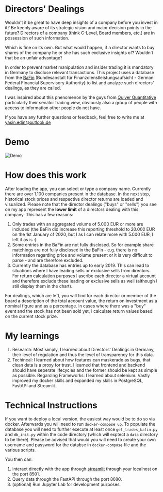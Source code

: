 # Directors' Dealings

Wouldn't it be great to have deep insights of a company before you invest in it? Be keenly aware of its strategic vision and major decision points in the future? Directors of a company (think C-Level, Board members, etc.) are in possession of such information.

Which is fine on its own. But what would happen, if a director wants to buy shares of the company he or she has such exclusive insights of? Wouldn't that be an unfair advantage? 

In order to prevent market manipulation and insider trading it is mandatory in Germany to disclose relevant transactions. This project uses a database from the [BaFin](https://www.bafin.de/DE/PublikationenDaten/Datenbanken/DirectorsDealings/directorsdealings_node.html) (Bundesanstalt für Finanzdienstleistungsaufsicht - German Federal Financial Supervisory Authority) to list and analyze such directors' dealings, as they are called. 

I was inspired about this phenomenon by the guys from [Quiver Quantitative](https://www.quiverquant.com/sources/senatetrading) particularly their senator trading view, obviously also a group of people with access to information other people do not have.

If you have any further questions or feedback, feel free to write me at yasin.edin@outlook.de

# Demo
![Demo](demo.gif)

# How does this work

After loading the app, you can select or type a company name. Currently there are over 1.100 companies present in the database. In the next step, historical stock prices and respective director returns are loaded and visualized. Please note that the director dealings ("buys" or "sells") you see on my app represent the **lower limit** of a directors dealing with this company. This has a few reasons:

  1. Only trades with an aggregated volume of 5.000 EUR or more are included (the BaFin did increase this reporting threshold to 20.000 EUR on the 1st January of 2020, but I as I can relate more with 5.000 EUR, I left it as is :)
  2. Some entries in the BaFin are not fully disclosed. So for example share matchings are not fully disclosed in the BaFin - e.g. there is no information regarding price and volume present or it is very difficult to parse - and are therefore excluded.
  3. Currently the database has entries up to early 2019. This can lead to situations where I have leading sells or exclusive sells from directors. For return calculation purposes I ascribe each director a virtual account and therefore exclude these leading or exclusive sells as well (although I still display them in the chart).
  
For dealings, which are left, you will find for each director or member of the board a description of the total account value, the return on investment as a nominal figure and as a percentage. In cases where there was a "buy" event and the stock has not been sold yet, I calculate return values based on the current stock prize. 

# My learnings

  1. Research:
    Most simply, I learned about Directors' Dealings in Germany, their level of regulation and thus the level of transparency for this data.
  2. Techincal:
    I learned about how features can maskerade as bugs, that clean data is a proxy for trust. I learned that frontend and backend should have seperate lifecycles and the former should be kept as simple as possible.
    Regarding Frameworks: I learned about selenium. Vastly improved my docker skills and expanded my skills in PostgreSQL, FastAPI and Streamlit.

# Technical Instructions

If you want to deploy a local version, the easiest way would be to do so via docker. Afterwards you will need to run `docker-compose up`. To populate the database you will need to further execute at least once `get_trades_bafin.py` and `db_init.py` within the code directory (which will exptect a `data` directory to be there). 
Please be advised that would you will need to create your own username and password for the databse in `docker-compose` file and the various scripts.

You then can:
  1. Interact directly with the app through [streamlit](https://www.streamlit.io/) through your localhost on the port 8501.
  2. Query data through the FastAPI through the port 8080.
  3. (optional) Run Jupyter Lab for development purposes.

